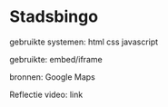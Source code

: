 # Stadsbingo

gebruikte systemen:
html
css
javascript

gebruikte:
embed/iframe

bronnen:
Google Maps

Reflectie video:
link